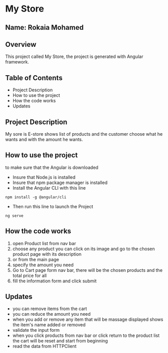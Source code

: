 # My Store

## Name: Rokaia Mohamed

## Overview

This project called My Store, the project is generated with Angular framework. 

## Table of Contents

* Project Description 
* How to use the project
* How the code works
* Updates

## Project Description 

My sore is E-store shows list of products and the customer choose what he wants and with the amount he wants.

## How to use the project

to make sure that the Angular is downloaded

* Insure that Node.js is installed 
* Insure that npm package manager is installed
* Install the Angular CLI with this line
```
npm install -g @angular/cli
```
* Then run this line to launch the Project
```
ng serve
```
## How the code works

1. open Product list from nav bar
2. choose any product you can click on its image and go to the chosen product page with its description 
3. or from the main page 
4. specify the amount you need 
5. Go to Cart page form nav bar, there will be the chosen products and the total price for all
6. fill the information form and click submit  

## Updates
* you can remove items from the cart 
* you can reduce the amount you need 
* when you add or remove any item that will be massage displayed shows the item's name added or removed 
* validate the input form 
* when you click products from nav bar or click return to the product list the cart will be reset and start from beginning 
* read the data from HTTPClient 
